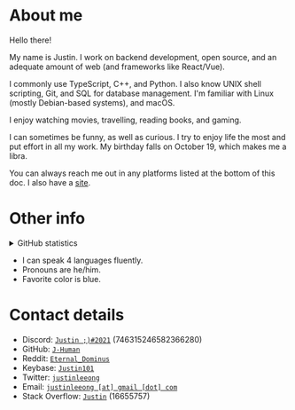 # About me

Hello there!

My name is Justin. I work on backend development, open source, and an adequate amount of web (and frameworks like React/Vue).

I commonly use TypeScript, C++, and Python. I also know UNIX shell scripting, Git, and SQL for database management. I'm familiar with Linux (mostly Debian-based systems), and macOS.

I enjoy watching movies, travelling, reading books, and gaming.

I can sometimes be funny, as well as curious. I try to enjoy life the most and put effort in all my work. My birthday falls on October 19, which makes me a libra.

You can always reach me out in any platforms listed at the bottom of this doc. I also have a [site](https://J-Human.github.io "my site").

# Other info

<details>
 	<summary>GitHub statistics</summary>
	<div align="center">
		<img alt="GitHub statistics" src="https://github-readme-stats.vercel.app/api?username=J-Human&count_private=true&show_icons=true&theme=react&include_all_commits=true" style="width: 350px" />
		<br />
		<img alt="Top languages" src="https://github-readme-stats.vercel.app/api/top-langs/?username=J-Human&langs_count=10&layout=compact" style="height: 200px; width: 350px" />
	</div>
 </details>

* I can speak 4 languages fluently.
* Pronouns are he/him.
* Favorite color is blue.

# Contact details

* Discord: [`Justin ;)#2021`](https://discord.com/users/746315246582366280 "Discord profile") (746315246582366280)
* GitHub: [`J-Human`](https://github.com/J-Human "GitHub profile")
* Reddit: [`Eternal_Dominus`](https://reddit.com/u/Eternal_Dominus "Reddit profile")
* Keybase: [`Justin101`](https://keybase.io/Justin101 "Keybase profile")
* Twitter: [`justinleeong`](https://twitter.com/justinleeong "Twitter profile")
* Email: [`justinleeong [at] gmail [dot] com`](mailto:justinleeong@gmail.com "email")
* Stack Overflow: [`Justin`](https://stackoverflow.com/users/16655757/justin "Stack Overflow profile") (16655757)
